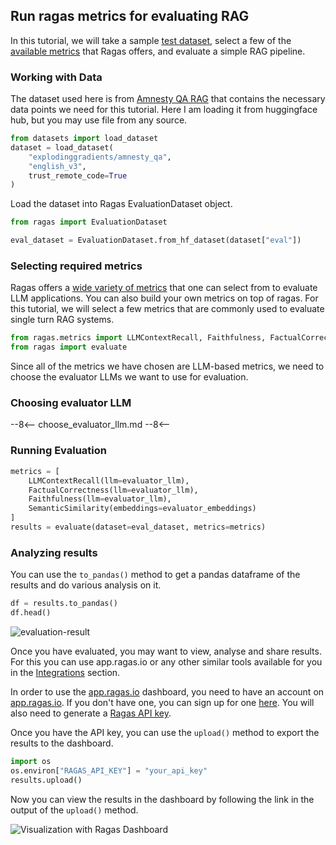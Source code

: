 ## Run ragas metrics for evaluating RAG

In this tutorial, we will take a sample [test dataset](https://huggingface.co/datasets/explodinggradients/amnesty_qa), select a few of the [available metrics](../concepts/metrics/available_metrics/index.md) that Ragas offers, and evaluate a simple RAG pipeline. 

### Working with Data

The dataset used here is from [Amnesty QA RAG](https://huggingface.co/datasets/explodinggradients/amnesty_qa) that contains the necessary data points we need for this tutorial. Here I am loading it from huggingface hub, but you may use file from any source. 

```python
from datasets import load_dataset
dataset = load_dataset(
    "explodinggradients/amnesty_qa",
    "english_v3",
    trust_remote_code=True
)
```

Load the dataset into Ragas EvaluationDataset object. 

```python
from ragas import EvaluationDataset

eval_dataset = EvaluationDataset.from_hf_dataset(dataset["eval"])
```


### Selecting required metrics
Ragas offers a [wide variety of metrics](../concepts/metrics/available_metrics/index.md/#retrieval-augmented-generation) that one can select from to evaluate LLM applications. You can also build your own metrics on top of ragas. For this tutorial, we will select a few metrics that are commonly used to evaluate single turn RAG systems.

```python
from ragas.metrics import LLMContextRecall, Faithfulness, FactualCorrectness, SemanticSimilarity
from ragas import evaluate
```

Since all of the metrics we have chosen are LLM-based metrics, we need to choose the evaluator LLMs we want to use for evaluation.

### Choosing evaluator LLM

--8<--
choose_evaluator_llm.md
--8<--


### Running Evaluation

```python
metrics = [
    LLMContextRecall(llm=evaluator_llm), 
    FactualCorrectness(llm=evaluator_llm), 
    Faithfulness(llm=evaluator_llm),
    SemanticSimilarity(embeddings=evaluator_embeddings)
]
results = evaluate(dataset=eval_dataset, metrics=metrics)
```

### Analyzing results

You can use the `to_pandas()` method to get a pandas dataframe of the results and do various analysis on it.

```python
df = results.to_pandas()
df.head()
```

![evaluation-result](./raga_evaluation_output.png)

Once you have evaluated, you may want to view, analyse and share results. For this you can use app.ragas.io or any other similar tools available for you in the [Integrations](../howtos/integrations/index.md) section.

In order to use the [app.ragas.io](http://app.ragas.io) dashboard, you need to have an account on [app.ragas.io](https://app.ragas.io/). If you don't have one, you can sign up for one [here](https://app.ragas.io/login). You will also need to generate a [Ragas API key](https://app.ragas.io/settings/api-keys).

Once you have the API key, you can use the `upload()` method to export the results to the dashboard.

```python
import os
os.environ["RAGAS_API_KEY"] = "your_api_key"
results.upload()
```

Now you can view the results in the dashboard by following the link in the output of the `upload()` method.

![Visualization with Ragas Dashboard](./ragas_evaluation_output_dashboard.png)
